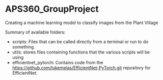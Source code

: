 # APS360_GroupProject
Creating a machine learning model to classify images from the Plant Village 

Summary of available folders:

- scripts: Files that can be called directly from a terminal or run to do something.
- utils: stores files containing functions that the various scripts will be using
- efficientnet_pytorch: Contains code from the https://github.com/lukemelas/EfficientNet-PyTorch.git repository for EfficientNet.